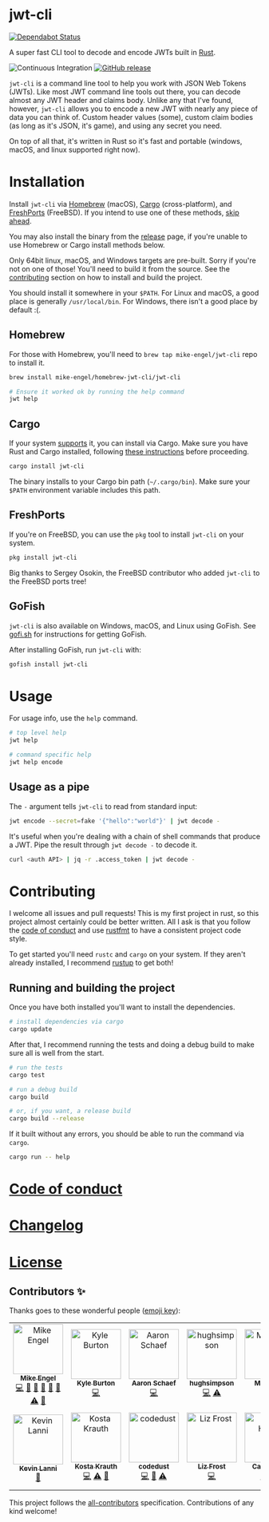 # jwt-cli

[![Dependabot Status](https://api.dependabot.com/badges/status?host=github&repo=mike-engel/jwt-cli)](https://dependabot.com)

A super fast CLI tool to decode and encode JWTs built in [Rust](https://rust-lang.org).

![Continuous Integration](https://github.com/mike-engel/jwt-cli/workflows/Continuous%20Integration/badge.svg)
[![GitHub release](https://img.shields.io/github/tag/mike-engel/jwt-cli.svg)]()

`jwt-cli` is a command line tool to help you work with JSON Web Tokens (JWTs). Like most JWT command line tools out there, you can decode almost any JWT header and claims body. Unlike any that I've found, however, `jwt-cli` allows you to encode a new JWT with nearly any piece of data you can think of. Custom header values (some), custom claim bodies (as long as it's JSON, it's game), and using any secret you need.

On top of all that, it's written in Rust so it's fast and portable (windows, macOS, and linux supported right now).

# Installation

Install `jwt-cli` via [Homebrew](https://brew.sh) (macOS), [Cargo](https://www.rust-lang.org/tools/install) (cross-platform), and [FreshPorts](https://www.freshports.org/www/jwt-cli) (FreeBSD). If you intend to use one of these methods, [skip ahead](#homebrew).

You may also install the binary from the [release](https://github.com/mike-engel/jwt-cli/releases) page, if you're unable to use Homebrew or Cargo install methods below.

Only 64bit linux, macOS, and Windows targets are pre-built. Sorry if you're not on one of those! You'll need to build it from the source. See the [contributing](#contributing) section on how to install and build the project.

You should install it somewhere in your `$PATH`. For Linux and macOS, a good place is generally `/usr/local/bin`. For Windows, there isn't a good place by default :(.

## Homebrew

For those with Homebrew, you'll need to `brew tap mike-engel/jwt-cli` repo to install it.

```sh
brew install mike-engel/homebrew-jwt-cli/jwt-cli

# Ensure it worked ok by running the help command
jwt help
```

## Cargo

If your system [supports](https://forge.rust-lang.org/platform-support.html) it, you can install via Cargo. Make sure you have Rust and Cargo installed, following [these instructions](https://www.rust-lang.org/tools/install) before proceeding.

```sh
cargo install jwt-cli
```

The binary installs to your Cargo bin path (`~/.cargo/bin`). Make sure your `$PATH` environment variable includes this path.

## FreshPorts

If you're on FreeBSD, you can use the `pkg` tool to install `jwt-cli` on your system.

```sh
pkg install jwt-cli
```

Big thanks to Sergey Osokin, the FreeBSD contributor who added `jwt-cli` to the FreeBSD ports tree!

## GoFish

`jwt-cli` is also available on Windows, macOS, and Linux using GoFish.
See [gofi.sh](https://gofi.sh/index.html#install) for instructions for getting GoFish.

After installing GoFish, run `jwt-cli` with:

```sh
gofish install jwt-cli
```

# Usage

For usage info, use the `help` command.

```sh
# top level help
jwt help

# command specific help
jwt help encode
```

## Usage as a pipe

The `-` argument tells `jwt-cli` to read from standard input:

```sh
jwt encode --secret=fake '{"hello":"world"}' | jwt decode -
```

It's useful when you're dealing with a chain of shell commands that produce a JWT. Pipe the result through `jwt decode -` to decode it.

```sh
curl <auth API> | jq -r .access_token | jwt decode -
```

# Contributing

I welcome all issues and pull requests! This is my first project in rust, so this project almost certainly could be better written. All I ask is that you follow the [code of conduct](code_of_conduct.md) and use [rustfmt](https://github.com/rust-lang-nursery/rustfmt) to have a consistent project code style.

To get started you'll need `rustc` and `cargo` on your system. If they aren't already installed, I recommend [rustup](https://rustup.rs) to get both!

## Running and building the project

Once you have both installed you'll want to install the dependencies.

```sh
# install dependencies via cargo
cargo update
```

After that, I recommend running the tests and doing a debug build to make sure all is well from the start.

```sh
# run the tests
cargo test

# run a debug build
cargo build

# or, if you want, a release build
cargo build --release
```

If it built without any errors, you should be able to run the command via `cargo`.

```sh
cargo run -- help
```

# [Code of conduct](code_of_conduct.md)

# [Changelog](CHANGELOG.md)

# [License](LICENSE.md)

## Contributors ✨

Thanks goes to these wonderful people ([emoji key](https://allcontributors.org/docs/en/emoji-key)):

<!-- ALL-CONTRIBUTORS-LIST:START - Do not remove or modify this section -->
<!-- prettier-ignore -->
<table>
  <tr>
    <td align="center"><a href="https://www.mike-engel.com"><img src="https://avatars0.githubusercontent.com/u/464447?v=4" width="100px;" alt="Mike Engel"/><br /><sub><b>Mike Engel</b></sub></a><br /><a href="https://github.com/mike-engel/jwt-cli/commits?author=mike-engel" title="Code">💻</a> <a href="#question-mike-engel" title="Answering Questions">💬</a> <a href="https://github.com/mike-engel/jwt-cli/commits?author=mike-engel" title="Documentation">📖</a> <a href="#ideas-mike-engel" title="Ideas, Planning, & Feedback">🤔</a> <a href="#maintenance-mike-engel" title="Maintenance">🚧</a> <a href="#review-mike-engel" title="Reviewed Pull Requests">👀</a> <a href="https://github.com/mike-engel/jwt-cli/commits?author=mike-engel" title="Tests">⚠️</a> <a href="https://github.com/mike-engel/jwt-cli/issues?q=author%3Amike-engel" title="Bug reports">🐛</a></td>
    <td align="center"><a href="http://asymmetrical-view.com/"><img src="https://avatars0.githubusercontent.com/u/69799?v=4" width="100px;" alt="Kyle Burton"/><br /><sub><b>Kyle Burton</b></sub></a><br /><a href="https://github.com/mike-engel/jwt-cli/commits?author=kyleburton" title="Code">💻</a></td>
    <td align="center"><a href="https://github.com/atschaef"><img src="https://avatars2.githubusercontent.com/u/6707250?v=4" width="100px;" alt="Aaron Schaef"/><br /><sub><b>Aaron Schaef</b></sub></a><br /><a href="https://github.com/mike-engel/jwt-cli/commits?author=atschaef" title="Code">💻</a></td>
    <td align="center"><a href="https://github.com/hughsimpson"><img src="https://avatars2.githubusercontent.com/u/2494489?v=4" width="100px;" alt="hughsimpson"/><br /><sub><b>hughsimpson</b></sub></a><br /><a href="https://github.com/mike-engel/jwt-cli/commits?author=hughsimpson" title="Code">💻</a> <a href="https://github.com/mike-engel/jwt-cli/commits?author=hughsimpson" title="Tests">⚠️</a></td>
    <td align="center"><a href="http://matkelly.com"><img src="https://avatars0.githubusercontent.com/u/2514780?v=4" width="100px;" alt="Mat Kelly"/><br /><sub><b>Mat Kelly</b></sub></a><br /><a href="https://github.com/mike-engel/jwt-cli/commits?author=machawk1" title="Code">💻</a> <a href="https://github.com/mike-engel/jwt-cli/issues?q=author%3Amachawk1" title="Bug reports">🐛</a></td>
    <td align="center"><a href="http://www.jasonmfry.com"><img src="https://avatars3.githubusercontent.com/u/166681?v=4" width="100px;" alt="Jason"/><br /><sub><b>Jason</b></sub></a><br /><a href="https://github.com/mike-engel/jwt-cli/issues?q=author%3AJasonMFry" title="Bug reports">🐛</a></td>
    <td align="center"><a href="https://crosscomm.com/"><img src="https://avatars1.githubusercontent.com/u/6886697?v=4" width="100px;" alt="Ben Berry"/><br /><sub><b>Ben Berry</b></sub></a><br /><a href="https://github.com/mike-engel/jwt-cli/issues?q=author%3Absberry" title="Bug reports">🐛</a></td>
  </tr>
  <tr>
    <td align="center"><a href="https://medium.com/@therealklanni"><img src="https://avatars2.githubusercontent.com/u/626347?v=4" width="100px;" alt="Kevin Lanni"/><br /><sub><b>Kevin Lanni</b></sub></a><br /><a href="https://github.com/mike-engel/jwt-cli/commits?author=therealklanni" title="Documentation">📖</a></td>
    <td align="center"><a href="https://github.com/kkrauth"><img src="https://avatars3.githubusercontent.com/u/680123?v=4" width="100px;" alt="Kosta Krauth"/><br /><sub><b>Kosta Krauth</b></sub></a><br /><a href="https://github.com/mike-engel/jwt-cli/commits?author=kkrauth" title="Code">💻</a> <a href="https://github.com/mike-engel/jwt-cli/commits?author=kkrauth" title="Tests">⚠️</a> <a href="https://github.com/mike-engel/jwt-cli/commits?author=kkrauth" title="Documentation">📖</a></td>
    <td align="center"><a href="https://github.com/codedust"><img src="https://avatars.githubusercontent.com/u/7175914?v=4" width="100px;" alt="codedust"/><br /><sub><b>codedust</b></sub></a><br /><a href="https://github.com/mike-engel/jwt-cli/commits?author=codedust" title="Code">💻</a> <a href="#ideas-codedust" title="Ideas, Planning, & Feedback">🤔</a> <a href="https://github.com/mike-engel/jwt-cli/commits?author=codedust" title="Tests">⚠️</a></td>
    <td align="center"><a href="https://github.com/lizfeed"><img src="https://avatars.githubusercontent.com/u/61433510?v=4" width="100px;" alt="Liz Frost"/><br /><sub><b>Liz Frost</b></sub></a><br /><a href="https://github.com/mike-engel/jwt-cli/commits?author=lizfeed" title="Code">💻</a></td>
    <td align="center"><a href="https://github.com/ceharris"><img src="https://avatars.githubusercontent.com/u/3943178?v=4" width="100px;" alt="Carl Harris"/><br /><sub><b>Carl Harris</b></sub></a><br /><a href="https://github.com/mike-engel/jwt-cli/commits?author=ceharris" title="Code">💻</a> <a href="https://github.com/mike-engel/jwt-cli/commits?author=ceharris" title="Tests">⚠️</a></td>
    <td align="center"><a href="https://komi.dev"><img src="https://avatars.githubusercontent.com/u/27967726?v=4" width="100px;" alt="Yusuke Kominami"/><br /><sub><b>Yusuke Kominami</b></sub></a><br /><a href="https://github.com/mike-engel/jwt-cli/commits?author=komi1230" title="Code">💻</a> <a href="https://github.com/mike-engel/jwt-cli/commits?author=komi1230" title="Documentation">📖</a></td>
  </tr>
</table>

<!-- ALL-CONTRIBUTORS-LIST:END -->

This project follows the [all-contributors](https://github.com/all-contributors/all-contributors) specification. Contributions of any kind welcome!

